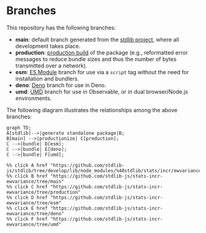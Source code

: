 <!--

@license Apache-2.0

Copyright (c) 2022 The Stdlib Authors.

Licensed under the Apache License, Version 2.0 (the "License");
you may not use this file except in compliance with the License.
You may obtain a copy of the License at

    http://www.apache.org/licenses/LICENSE-2.0

Unless required by applicable law or agreed to in writing, software
distributed under the License is distributed on an "AS IS" BASIS,
WITHOUT WARRANTIES OR CONDITIONS OF ANY KIND, either express or implied.
See the License for the specific language governing permissions and
limitations under the License.

-->

# Branches

This repository has the following branches:

-   **main**: default branch generated from the [stdlib project][stdlib-url], where all development takes place.
-   **production**: [production build][production-url] of the package (e.g., reformatted error messages to reduce bundle sizes and thus the number of bytes transmitted over a network).
-   **esm**: [ES Module][esm-url] branch for use via a `script` tag without the need for installation and bundlers.
-   **deno**: [Deno][deno-url] branch for use in Deno.
-   **umd**: [UMD][umd-url] branch for use in Observable, or in dual browser/Node.js environments.

The following diagram illustrates the relationships among the above branches:

```mermaid
graph TD;
A[stdlib]-->|generate standalone package|B;
B[main] -->|productionize| C[production];
C -->|bundle| D[esm];
C -->|bundle| E[deno];
C -->|bundle| F[umd];

%% click A href "https://github.com/stdlib-js/stdlib/tree/develop/lib/node_modules/%40stdlib/stats/incr/ewvariance"
%% click B href "https://github.com/stdlib-js/stats-incr-ewvariance/tree/main"
%% click C href "https://github.com/stdlib-js/stats-incr-ewvariance/tree/production"
%% click D href "https://github.com/stdlib-js/stats-incr-ewvariance/tree/esm"
%% click E href "https://github.com/stdlib-js/stats-incr-ewvariance/tree/deno"
%% click F href "https://github.com/stdlib-js/stats-incr-ewvariance/tree/umd"
```

[stdlib-url]: https://github.com/stdlib-js/stdlib/tree/develop/lib/node_modules/%40stdlib/stats/incr/ewvariance
[production-url]: https://github.com/stdlib-js/stats-incr-ewvariance/tree/production
[deno-url]: https://github.com/stdlib-js/stats-incr-ewvariance/tree/deno
[umd-url]: https://github.com/stdlib-js/stats-incr-ewvariance/tree/umd
[esm-url]: https://github.com/stdlib-js/stats-incr-ewvariance/tree/esm